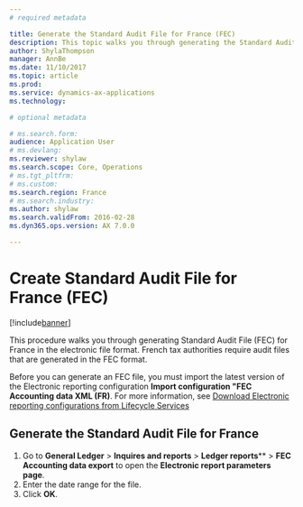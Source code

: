 ```yaml
---
# required metadata

title: Generate the Standard Audit File for France (FEC)
description: This topic walks you through generating the Standard Audit File for France (FEC) in Microsoft Dynamics 365 for Finance and Operations, Enterprise edition.
author: ShylaThompson
manager: AnnBe
ms.date: 11/10/2017
ms.topic: article
ms.prod: 
ms.service: dynamics-ax-applications
ms.technology: 

# optional metadata

# ms.search.form: 
audience: Application User
# ms.devlang: 
ms.reviewer: shylaw
ms.search.scope: Core, Operations
# ms.tgt_pltfrm: 
# ms.custom:
ms.search.region: France
# ms.search.industry: 
ms.author: shylaw
ms.search.validFrom: 2016-02-28
ms.dyn365.ops.version: AX 7.0.0

---
```


# Create Standard Audit File for France (FEC)

[!include[banner](../includes/banner.md)]

This procedure walks you through generating Standard Audit File (FEC) for France in the electronic file format. French tax authorities require audit files that are generated in the FEC format.

Before you can generate an FEC file, you must import the latest version of the Electronic reporting configuration **Import configuration "FEC Accounting data XML (FR)**. For more information, see [Download Electronic reporting configurations from Lifecycle Services](../../dev-itpro/analytics/download-electronic-reporting-configuration-lcs.md)

## Generate the Standard Audit File for France
1.	Go to **General Ledger** > **Inquires and reports** > **Ledger reports**** > **FEC Accounting data export** to open the **Electronic report parameters page**.
2.	Enter the date range for the file.
3.	Click **OK**.
